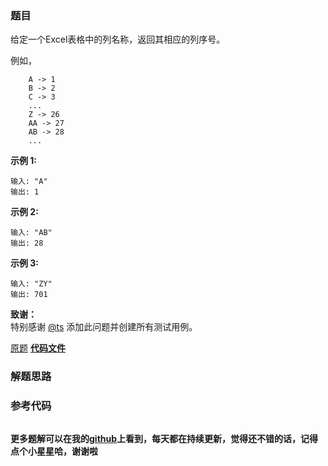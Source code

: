 ### 题目
给定一个Excel表格中的列名称，返回其相应的列序号。

例如，

    
    
        A -> 1
        B -> 2
        C -> 3
        ...
        Z -> 26
        AA -> 27
        AB -> 28 
        ...
    

**示例 1:**

    
    
    输入: "A"
    输出: 1
    

**示例  2:**

    
    
    输入: "AB"
    输出: 28
    

**示例  3:**

    
    
    输入: "ZY"
    输出: 701

**致谢：**  
特别感谢 [@ts](http://leetcode.com/discuss/user/ts) 添加此问题并创建所有测试用例。

[原题](https://leetcode-cn.com/problems/excel-sheet-column-number/)    **[代码文件]()**


### 解题思路




### 参考代码

```go


```




**更多题解可以在我的[github](https://github.com/LZH139/leetcode_Go)上看到，每天都在持续更新，觉得还不错的话，记得点个小星星哈，谢谢啦**
